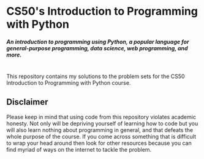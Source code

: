 # CS50's Introduction to Programming with Python
##### An introduction to programming using Python, a popular language for general-purpose programming, data science, web programming, and more.
#
#
This repository contains my solutions to the problem sets for the CS50 Introduction to Programming with Python course.

## Disclaimer
Please keep in mind that using code from this repository violates academic honesty. Not only will be depriving yourself of learning how to code but you will also learn nothing about programming in general, and that defeats the whole purpose of the course. If you come across something that is difficult to wrap your head around then look for other resources because you can find myriad of ways on the internet to tackle the problem.
